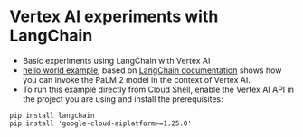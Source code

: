 # Vertex AI experiments with LangChain

- Basic experiments using LangChain with Vertex AI
- [hello world example](https://github.com/ryanmark1867/vertexai_langchain/blob/master/hello_world.py), based on [LangChain documentation](https://python.langchain.com/en/latest/modules/models/llms/integrations/google_vertex_ai_palm.html) shows how you can invoke the PaLM 2 model in the context of Vertex AI.
- To run this example directly from Cloud Shell, enable the Vertex AI API in the project you are using and install the prerequisites:

 ```
 pip install langchain
 pip install 'google-cloud-aiplatform>=1.25.0'
 ```